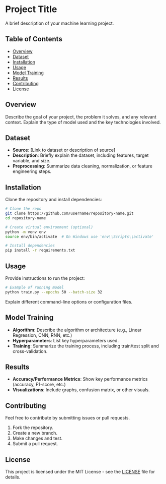 # Project Title
A brief description of your machine learning project.

## Table of Contents
- [Overview](#overview)
- [Dataset](#dataset)
- [Installation](#installation)
- [Usage](#usage)
- [Model Training](#model-training)
- [Results](#results)
- [Contributing](#contributing)
- [License](#license)

## Overview
Describe the goal of your project, the problem it solves, and any relevant context. Explain the type of model used and the key technologies involved.

## Dataset
- **Source**: [Link to dataset or description of source]
- **Description**: Briefly explain the dataset, including features, target variable, and size.
- **Preprocessing**: Summarize data cleaning, normalization, or feature engineering steps.

## Installation
Clone the repository and install dependencies:
```bash
# Clone the repo
git clone https://github.com/username/repository-name.git
cd repository-name

# Create virtual environment (optional)
python -m venv env
source env/bin/activate  # On Windows use 'env\\Scripts\\activate'

# Install dependencies
pip install -r requirements.txt
```

## Usage
Provide instructions to run the project:
```bash
# Example of running model
python train.py --epochs 50 --batch-size 32
```
Explain different command-line options or configuration files.

## Model Training
- **Algorithm**: Describe the algorithm or architecture (e.g., Linear Regression, CNN, RNN, etc.)
- **Hyperparameters**: List key hyperparameters used.
- **Training**: Summarize the training process, including train/test split and cross-validation.

## Results
- **Accuracy/Performance Metrics**: Show key performance metrics (accuracy, F1-score, etc.)
- **Visualizations**: Include graphs, confusion matrix, or other visuals.

## Contributing
Feel free to contribute by submitting issues or pull requests.
1. Fork the repository.
2. Create a new branch.
3. Make changes and test.
4. Submit a pull request.

## License
This project is licensed under the MIT License - see the [LICENSE](LICENSE) file for details.

